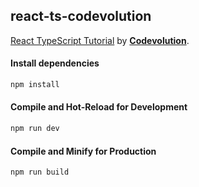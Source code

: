 ## react-ts-codevolution
[React TypeScript Tutorial](https://www.youtube.com/playlist?list=PLC3y8-rFHvwi1AXijGTKM0BKtHzVC-LSK) by [**Codevolution**](https://www.youtube.com/@Codevolution).

#### Install dependencies
```sh
npm install
```

#### Compile and Hot-Reload for Development

```sh
npm run dev
```

#### Compile and Minify for Production

```sh
npm run build

